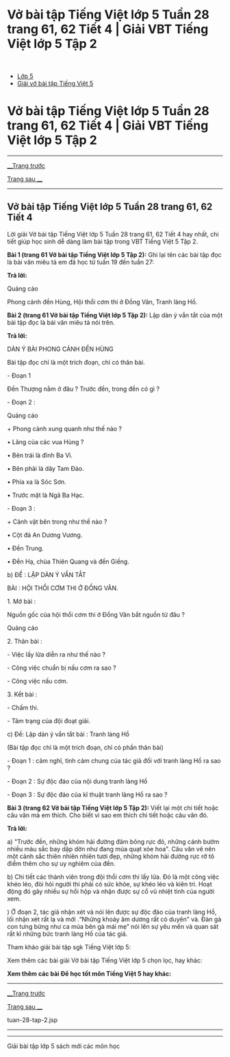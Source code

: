 # Vở bài tập Tiếng Việt lớp 5 Tuần 28 trang 61, 62 Tiết 4 | Giải VBT Tiếng Việt lớp 5 Tập 2

﻿

  * [Lớp 5](https://vietjack.com/series/lop-5.jsp)
  * [Giải vở bài tập Tiếng Việt 5](https://vietjack.com/giai-vo-bai-tap-tieng-viet-5/index.jsp)



# Vở bài tập Tiếng Việt lớp 5 Tuần 28 trang 61, 62 Tiết 4 | Giải VBT Tiếng Việt lớp 5 Tập 2

* * *

[__Trang trước](https://vietjack.com/giai-vo-bai-tap-tieng-viet-5/tuan-28-tap-2.jsp)

[Trang sau __](https://vietjack.com/giai-vo-bai-tap-tieng-viet-5/tuan-28-tap-2.jsp)

* * *

## Vở bài tập Tiếng Việt lớp 5 Tuần 28 trang 61, 62 Tiết 4

Lời giải Vở bài tập Tiếng Việt lớp 5 Tuần 28 trang 61, 62 Tiết 4 hay nhất, chi tiết giúp học sinh dễ dàng làm bài tập trong VBT Tiếng Việt 5 Tập 2.

**Bài 1 (trang 61 Vở bài tập Tiếng Việt lớp 5 Tập 2):** Ghi lại tên các bài tập đọc là bài văn miêu tả em đã học từ tuần 19 đến tuần 27: 

**Trả lời:**

Quảng cáo

Phong cảnh đền Hùng, Hội thổi cơm thi ở Đồng Vân, Tranh làng Hồ.

**Bài 2 (trang 61 Vở bài tập Tiếng Việt lớp 5 Tập 2):** Lập dàn ý vắn tắt của một bài tập đọc là bài văn miêu tả nói trên.

**Trả lời:**

DÀN Ý BÀI PHONG CẢNH ĐỀN HÙNG 

Bài tập đọc chỉ là một trích đoạn, chỉ có thân bài. 

\- Đoạn 1 

Đền Thượng nằm ở đâu ? Trước đền, trong đền có gì ? 

\- Đoạn 2 : 

Quảng cáo

\+ Phong cảnh xung quanh như thế nào ? 

• Lăng của các vua Hùng ? 

• Bên trái là đỉnh Ba Vì. 

• Bên phải là dãy Tam Đảo. 

• Phía xa là Sóc Sơn. 

• Trước mặt là Ngã Ba Hạc. 

\- Đoạn 3 : 

\+ Cảnh vật bên trong như thế nào ? 

• Cột đá An Dương Vương. 

• Đền Trung. 

• Đền Hạ, chùa Thiên Quang và đền Giếng. 

b) ĐỀ : LẬP DÀN Ý VẮN TẮT 

BÀI : HỘI THỔI CƠM THI Ở ĐỒNG VÂN. 

1\. Mở bài : 

Nguồn gốc của hội thổi cơm thi ở Đồng Vân bắt nguồn từ đâu ? 

Quảng cáo

2\. Thân bài : 

\- Việc lấy lửa diễn ra như thế nào ? 

\- Công việc chuẩn bị nấu cơm ra sao ? 

\- Công việc nấu cơm. 

3\. Kết bài : 

\- Chấm thi. 

\- Tâm trạng của đội đoạt giải. 

c) Đề: Lập dàn ý vắn tắt bài : Tranh làng Hồ 

(Bài tập đọc chỉ là một trích đoạn, chỉ có phần thân bài) 

\- Đoạn 1 : cảm nghĩ, tình cảm chung của tác giả đối với tranh làng Hồ ra sao ? 

\- Đoạn 2 : Sự độc đáo của nội dung tranh làng Hồ 

\- Đoạn 3 : Sự độc đáo của kĩ thuật tranh làng Hồ ra sao ? 

**Bài 3 (trang 62 Vở bài tập Tiếng Việt lớp 5 Tập 2):** Viết lại một chi tiết hoặc câu văn mà em thích. Cho biết vì sao em thích chi tiết hoặc câu văn đó.

**Trả lời:**

a) "Trước đền, những khóm hải đường đâm bông rực đỏ, những cánh bướm nhiều màu sắc bay dập dờn như đang múa quạt xòe hoa". Câu văn vẽ nên một cảnh sắc thiên nhiên nhiên tươi đẹp, những khóm hải đường rực rỡ tô điểm thêm cho sự uy nghiêm của đền. 

b) Chi tiết các thành viên trong đội thổi cơm thi lấy lửa. Đó là một công việc khéo léo, đòi hỏi người thi phải có sức khỏe, sự khéo léo và kiên trì. Hoạt động đó gây nhiều sự hồi hộp và nhận được sự cổ vũ nhiệt tình của người xem. 

) Ở đoạn 2, tác giả nhận xét và nói lên được sự độc đáo của tranh làng Hồ, lối nhận xét rất lạ và mới .“Những khoáy âm dương rất có duyên" và. Đàn gà con tưng bừng như ca múa bên gà mái mẹ” nói lên sự yêu mến và quan sát rất kĩ những bức tranh làng Hồ của tác giả. 

Tham khảo giải bài tập sgk Tiếng Việt lớp 5:

Xem thêm các bài giải Vở bài tập Tiếng Việt lớp 5 chọn lọc, hay khác:

**Xem thêm các bài Để học tốt môn Tiếng Việt 5 hay khác:**

* * *

[__Trang trước](https://vietjack.com/giai-vo-bai-tap-tieng-viet-5/tuan-28-tap-2.jsp)

[Trang sau __](https://vietjack.com/giai-vo-bai-tap-tieng-viet-5/tuan-28-tap-2.jsp)

tuan-28-tap-2.jsp

* * *

* * *

Giải bài tập lớp 5 sách mới các môn học
